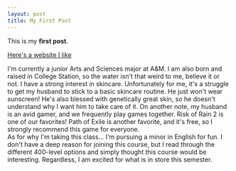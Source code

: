 ```yaml
---
layout: post
title: My First Post
---
```


This is my **first post**.

[Here's a website I like](https://openstax.org/)

I'm currently a junior Arts and Sciences major at A&M. I am also born and raised in College Station, so the water isn't that weird to me, believe it or not. 
I have a strong interest in skincare. Unfortunately for me, it's a struggle to get my husband to stick to a basic skincare routine. He just won't wear sunscreen! He's also blessed with genetically great skin, so he doesn't understand why I want him to take care of it. 
On another note, my husband is an avid gamer, and we frequently play games together. Risk of Rain 2 is one of our favorites! Path of Exile is another favorite, and it's free, so I strongly recommend this game for everyone.  
As for why I'm taking this class...
I'm pursuing a minor in English for fun. I don't have a deep reason for joining this course, but I read through the different 400-level options and simply thought this course would be interesting. Regardless, I am excited for what is in store this semester.
